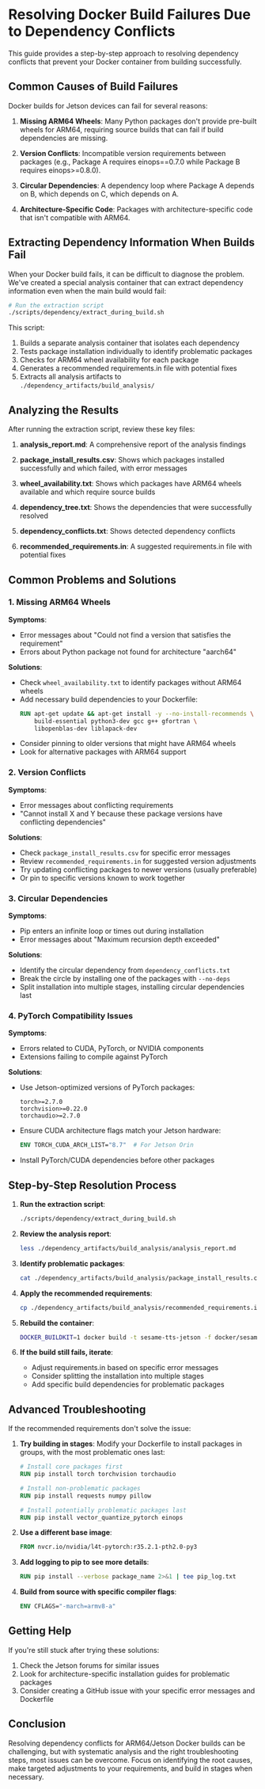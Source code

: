 # Resolving Docker Build Failures Due to Dependency Conflicts

This guide provides a step-by-step approach to resolving dependency conflicts that prevent your Docker container from building successfully.

## Common Causes of Build Failures

Docker builds for Jetson devices can fail for several reasons:

1. **Missing ARM64 Wheels**: Many Python packages don't provide pre-built wheels for ARM64, requiring source builds that can fail if build dependencies are missing.

2. **Version Conflicts**: Incompatible version requirements between packages (e.g., Package A requires einops==0.7.0 while Package B requires einops>=0.8.0).

3. **Circular Dependencies**: A dependency loop where Package A depends on B, which depends on C, which depends on A.

4. **Architecture-Specific Code**: Packages with architecture-specific code that isn't compatible with ARM64.

## Extracting Dependency Information When Builds Fail

When your Docker build fails, it can be difficult to diagnose the problem. We've created a special analysis container that can extract dependency information even when the main build would fail:

```bash
# Run the extraction script
./scripts/dependency/extract_during_build.sh
```

This script:
1. Builds a separate analysis container that isolates each dependency
2. Tests package installation individually to identify problematic packages
3. Checks for ARM64 wheel availability for each package
4. Generates a recommended requirements.in file with potential fixes
5. Extracts all analysis artifacts to `./dependency_artifacts/build_analysis/`

## Analyzing the Results

After running the extraction script, review these key files:

1. **analysis_report.md**: A comprehensive report of the analysis findings

2. **package_install_results.csv**: Shows which packages installed successfully and which failed, with error messages

3. **wheel_availability.txt**: Shows which packages have ARM64 wheels available and which require source builds

4. **dependency_tree.txt**: Shows the dependencies that were successfully resolved

5. **dependency_conflicts.txt**: Shows detected dependency conflicts

6. **recommended_requirements.in**: A suggested requirements.in file with potential fixes

## Common Problems and Solutions

### 1. Missing ARM64 Wheels

**Symptoms**: 
- Error messages about "Could not find a version that satisfies the requirement"
- Errors about Python package not found for architecture "aarch64"

**Solutions**:
- Check `wheel_availability.txt` to identify packages without ARM64 wheels
- Add necessary build dependencies to your Dockerfile:
  ```dockerfile
  RUN apt-get update && apt-get install -y --no-install-recommends \
      build-essential python3-dev gcc g++ gfortran \
      libopenblas-dev liblapack-dev
  ```
- Consider pinning to older versions that might have ARM64 wheels
- Look for alternative packages with ARM64 support

### 2. Version Conflicts

**Symptoms**:
- Error messages about conflicting requirements
- "Cannot install X and Y because these package versions have conflicting dependencies"

**Solutions**:
- Check `package_install_results.csv` for specific error messages
- Review `recommended_requirements.in` for suggested version adjustments
- Try updating conflicting packages to newer versions (usually preferable)
- Or pin to specific versions known to work together

### 3. Circular Dependencies

**Symptoms**:
- Pip enters an infinite loop or times out during installation
- Error messages about "Maximum recursion depth exceeded"

**Solutions**:
- Identify the circular dependency from `dependency_conflicts.txt`
- Break the circle by installing one of the packages with `--no-deps`
- Split installation into multiple stages, installing circular dependencies last

### 4. PyTorch Compatibility Issues

**Symptoms**:
- Errors related to CUDA, PyTorch, or NVIDIA components
- Extensions failing to compile against PyTorch

**Solutions**:
- Use Jetson-optimized versions of PyTorch packages:
  ```
  torch>=2.7.0
  torchvision>=0.22.0
  torchaudio>=2.7.0
  ```
- Ensure CUDA architecture flags match your Jetson hardware:
  ```dockerfile
  ENV TORCH_CUDA_ARCH_LIST="8.7"  # For Jetson Orin
  ```
- Install PyTorch/CUDA dependencies before other packages

## Step-by-Step Resolution Process

1. **Run the extraction script**:
   ```bash
   ./scripts/dependency/extract_during_build.sh
   ```

2. **Review the analysis report**:
   ```bash
   less ./dependency_artifacts/build_analysis/analysis_report.md
   ```

3. **Identify problematic packages**:
   ```bash
   cat ./dependency_artifacts/build_analysis/package_install_results.csv | grep "Failed"
   ```

4. **Apply the recommended requirements**:
   ```bash
   cp ./dependency_artifacts/build_analysis/recommended_requirements.in ./docker/sesame-tts/requirements.in
   ```

5. **Rebuild the container**:
   ```bash
   DOCKER_BUILDKIT=1 docker build -t sesame-tts-jetson -f docker/sesame-tts/Dockerfile .
   ```

6. **If the build still fails, iterate**:
   - Adjust requirements.in based on specific error messages
   - Consider splitting the installation into multiple stages
   - Add specific build dependencies for problematic packages

## Advanced Troubleshooting

If the recommended requirements don't solve the issue:

1. **Try building in stages**:
   Modify your Dockerfile to install packages in groups, with the most problematic ones last:
   ```dockerfile
   # Install core packages first
   RUN pip install torch torchvision torchaudio
   
   # Install non-problematic packages
   RUN pip install requests numpy pillow
   
   # Install potentially problematic packages last
   RUN pip install vector_quantize_pytorch einops
   ```

2. **Use a different base image**:
   ```dockerfile
   FROM nvcr.io/nvidia/l4t-pytorch:r35.2.1-pth2.0-py3
   ```

3. **Add logging to pip to see more details**:
   ```dockerfile
   RUN pip install --verbose package_name 2>&1 | tee pip_log.txt
   ```

4. **Build from source with specific compiler flags**:
   ```dockerfile
   ENV CFLAGS="-march=armv8-a"
   ```

## Getting Help

If you're still stuck after trying these solutions:

1. Check the Jetson forums for similar issues
2. Look for architecture-specific installation guides for problematic packages
3. Consider creating a GitHub issue with your specific error messages and Dockerfile

## Conclusion

Resolving dependency conflicts for ARM64/Jetson Docker builds can be challenging, but with systematic analysis and the right troubleshooting steps, most issues can be overcome. Focus on identifying the root causes, make targeted adjustments to your requirements, and build in stages when necessary.
